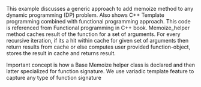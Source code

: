 This example discusses a generic approach to add memoize method to any 
dynamic programming (DP) problem. Also shows C++ Template programming 
combined with functional programming approach. This code is referenced 
from Functional programming in C++ book. Memoize_helper method caches
result of the function for a set of arguments. For every recursive 
iteration, if its a hit within cache for given set of arguments then 
return results from cache or else computes user provided function-object, 
stores the result in cache and returns result. 

Important concept is how a Base Memoize helper class is declared and then 
latter specialized for function signature. We use variadic template feature
to capture any type of function signature

